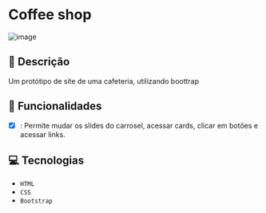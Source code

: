 # Coffee shop
![image](https://github.com/user-attachments/assets/e593814c-fe09-4ed9-9f55-39a01cd74aae)

## 📑 Descrição
Um protótipo de site de uma cafeteria, utilizando boottrap

## 🎯 Funcionalidades
- [x] : Permite mudar os slides do carrosel, acessar cards, clicar em botões e acessar links. 

## 💻 Tecnologias 
- `HTML`
- `CSS`
- `Bootstrap`
  
